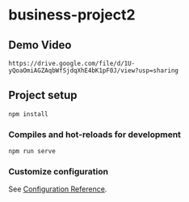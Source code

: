 # business-project2

## Demo Video
```
https://drive.google.com/file/d/1U-yQoaOmiAGZAqbWfSjdqXhE4bK1pF0J/view?usp=sharing
```


## Project setup
```
npm install
```

### Compiles and hot-reloads for development
```
npm run serve
```


### Customize configuration
See [Configuration Reference](https://cli.vuejs.org/config/).
